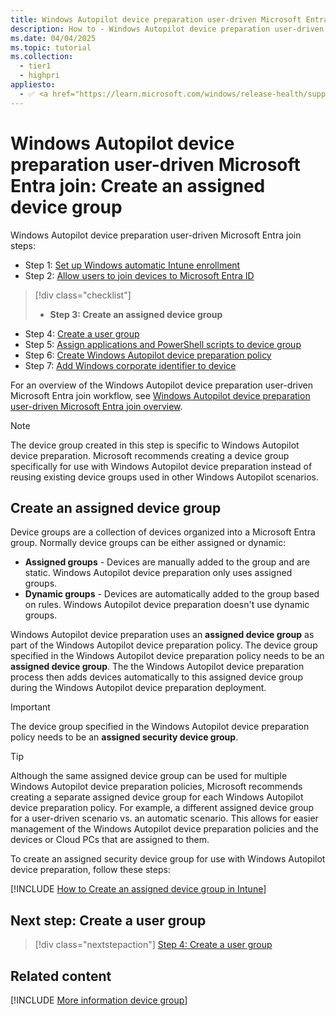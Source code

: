 ```yaml
---
title: Windows Autopilot device preparation user-driven Microsoft Entra join - Step 3 of 7 - Create an assigned device group
description: How to - Windows Autopilot device preparation user-driven Microsoft Entra join - Step 3 of 7 - Create an assigned device group.
ms.date: 04/04/2025
ms.topic: tutorial
ms.collection:
  - tier1
  - highpri
appliesto:
  - ✅ <a href="https://learn.microsoft.com/windows/release-health/supported-versions-windows-client" target="_blank">Windows 11</a>
---
```


# Windows Autopilot device preparation user-driven Microsoft Entra join: Create an assigned device group

Windows Autopilot device preparation user-driven Microsoft Entra join steps:

- Step 1: [Set up Windows automatic Intune enrollment](entra-join-automatic-enrollment.md)
- Step 2: [Allow users to join devices to Microsoft Entra ID](entra-join-allow-users-to-join.md)

> [!div class="checklist"]
>
> - **Step 3: Create an assigned device group**

- Step 4: [Create a user group](entra-join-user-group.md)
- Step 5: [Assign applications and PowerShell scripts to device group](entra-join-assign-apps-scripts.md)
- Step 6: [Create Windows Autopilot device preparation policy](entra-join-autopilot-policy.md)
- Step 7: [Add Windows corporate identifier to device](entra-join-corporate-identifier.md)

For an overview of the Windows Autopilot device preparation user-driven Microsoft Entra join workflow, see [Windows Autopilot device preparation user-driven Microsoft Entra join overview](entra-join-workflow.md#workflow).

> [!NOTE]
>
> The device group created in this step is specific to Windows Autopilot device preparation. Microsoft recommends creating a device group specifically for use with Windows Autopilot device preparation instead of reusing existing device groups used in other Windows Autopilot scenarios.

## Create an assigned device group

Device groups are a collection of devices organized into a Microsoft Entra group. Normally device groups can be either assigned or dynamic:

- **Assigned groups** - Devices are manually added to the group and are static. Windows Autopilot device preparation only uses assigned groups.
- **Dynamic groups** - Devices are automatically added to the group based on rules. Windows Autopilot device preparation doesn't use dynamic groups.

Windows Autopilot device preparation uses an **assigned device group** as part of the Windows Autopilot device preparation policy. The device group specified in the Windows Autopilot device preparation policy needs to be an **assigned device group**. The the Windows Autopilot device preparation process then adds devices automatically to this assigned device group during the Windows Autopilot device preparation deployment.

> [!IMPORTANT]
>
> The device group specified in the Windows Autopilot device preparation policy needs to be an **assigned security device group**.

> [!TIP]
>
> Although the same assigned device group can be used for multiple Windows Autopilot device preparation policies, Microsoft recommends creating a separate assigned device group for each Windows Autopilot device preparation policy. For example, a different assigned device group for a user-driven scenario vs. an automatic scenario. This allows for easier management of the Windows Autopilot device preparation policies and the devices or Cloud PCs that are assigned to them.

To create an assigned security device group for use with Windows Autopilot device preparation, follow these steps:

[!INCLUDE [How to Create an assigned device group in Intune](../../../includes/create-assigned-device-group.md)]

## Next step: Create a user group

> [!div class="nextstepaction"]
> [Step 4: Create a user group](entra-join-user-group.md)

## Related content

[!INCLUDE [More information device group](../../../includes/more-info-groups.md)]
